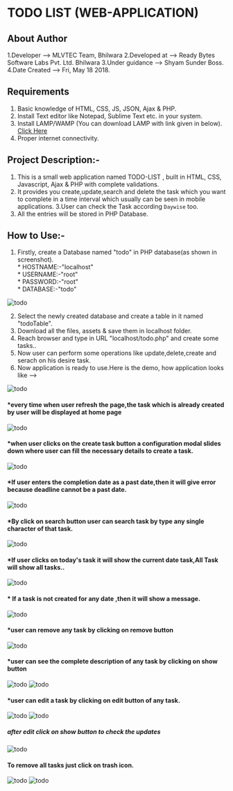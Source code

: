 # TODO LIST (WEB-APPLICATION)

## About Author
1.Developer	--> MLVTEC Team, Bhilwara
2.Developed at --> Ready Bytes Software Labs Pvt. Ltd. Bhilwara
3.Under guidance --> Shyam Sunder Boss.
4.Date Created --> Fri, May 18 2018.

## Requirements

1. Basic knowledge of HTML, CSS, JS, JSON, Ajax & PHP.
2. Install Text editor like Notepad, Sublime Text etc. in your system. 
3. Install LAMP/WAMP (You can download LAMP with link given in below).
  [Click Here](https://www.digitalocean.com/community/tutorials/how-to-install-linux-apache-mysql-php-lamp-stack-on-ubuntu-14-04)
4. Proper internet connectivity.

## Project Description:-

 1. This is a small web application named TODO-LIST , built in HTML, CSS, Javascript, Ajax & PHP with complete validations.  
 2.  It provides you create,update,search and delete the task which you want to complete in a time interval which usually can        be seen in mobile applications. 
 3.User can check the Task according `Daywise` too.
 4. All the entries will be stored in PHP Database.
 
 ## How to Use:-

1. Firstly, create a Database named "todo" in PHP database(as shown in screenshot).  
		* HOSTNAME:-"localhost"  
		* USERNAME:-"root"  
	        * PASSWORD:-"root"  
		* DATABASE:-"todo"   
		
  ![todo](https://github.com/Nehasoni988/Web-Apps/blob/master/todo/database.png)		
		

2. Select the newly created database and create a table in it named "todoTable".
3. Download all the files, assets & save them in localhost folder.
4. Reach browser and type in URL "localhost/todo.php" and create some tasks..
5. Now user can perform some operations like update,delete,create and serach on his desire task.  
6. Now application is ready to use.Here is the demo, how application looks like -->

![todo](https://github.com/Nehasoni988/Web-Apps/blob/master/todo/todofront.png)

#### *every time when user refresh the page,the task which is already created by user will be displayed at home page

![todo](https://github.com/Nehasoni988/Web-Apps/blob/master/todo/withtable.png)
#### *when user clicks on the create task button a configuration modal slides down where user can fill the necessary details to create a task.

![todo](https://github.com/Nehasoni988/Web-Apps/blob/master/todo/createtask.png)
#### *If user enters the completion date as a past date,then it will give error because deadline cannot be a past date.

![todo](https://github.com/Nehasoni988/Web-Apps/blob/master/todo/invalidDate.png)
#### *By click on search button user can search task by type any single character of that task.

![todo](https://github.com/Nehasoni988/Web-Apps/blob/master/todo/Rightsearch.png)
#### *If user clicks on today's task it will show the current date task,All Task will show all tasks..

![todo](https://github.com/Nehasoni988/Web-Apps/blob/master/todo/today.png)
#### * If a task is not created for any date ,then it will show a message.

![todo](https://github.com/Nehasoni988/Web-Apps/blob/master/todo/past.png)

#### *user can remove any task by clicking on remove button

![todo](https://github.com/Nehasoni988/Web-Apps/blob/master/todo/Remove.png)

#### *user can see the complete description of any task by clicking on show button

![todo](https://github.com/Nehasoni988/Web-Apps/blob/master/todo/showhover.png)
![todo](https://github.com/Nehasoni988/Web-Apps/blob/master/todo/show.png)

#### *user can edit a task by clicking on edit button of any task.

![todo](https://github.com/Nehasoni988/Web-Apps/blob/master/todo/EditHover.png)
![todo](https://github.com/Nehasoni988/Web-Apps/blob/master/todo/Editing.png)
##### after edit click on show button to check the updates

![todo](https://github.com/Nehasoni988/Web-Apps/blob/master/todo/afterEdit.png)

#### To remove all tasks just click on trash icon.

![todo](https://github.com/Nehasoni988/Web-Apps/blob/master/todo/delete.png)
![todo](https://github.com/Nehasoni988/Web-Apps/blob/master/todo/afterDelete.png)



